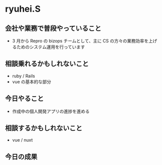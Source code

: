 # ryuhei.S

## 会社や業務で普段やっていること

- 3 月から Repro の bizops チームとして、主に CS の方々の業務効率を上げるためのシステム運用を行っています

## 相談乗れるかもしれないこと

- ruby / Rails
- vue の基本的な部分

## 今日やること

- 作成中の個人開発アプリの進捗を進める

## 相談するかもしれないこと

- vue / nuxt

## 今日の成果
